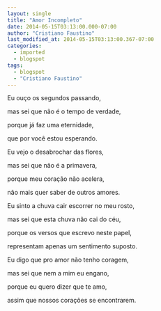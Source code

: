 ```yaml
---
layout: single
title: "Amor Incompleto"
date: 2014-05-15T03:13:00.000-07:00
author: "Cristiano Faustino"
last_modified_at: 2014-05-15T03:13:00.367-07:00
categories:
  - imported
  - blogspot
tags:
  - blogspot
  - "Cristiano Faustino"
---
```


Eu ouço os segundos passando,



mas sei que não é o tempo de verdade,



porque já faz uma eternidade,



que por você estou esperando.







Eu vejo o desabrochar das flores,



mas sei que não é a primavera,



porque meu coração não acelera,



não mais quer saber de outros amores.







Eu sinto a chuva cair escorrer no meu rosto,



mas sei que esta chuva não cai do céu,



porque os versos que escrevo neste papel,



representam apenas um sentimento suposto.







Eu digo que pro amor não tenho coragem,



mas sei que nem a mim eu engano,



porque eu quero dizer que te amo,



assim que nossos corações se encontrarem.